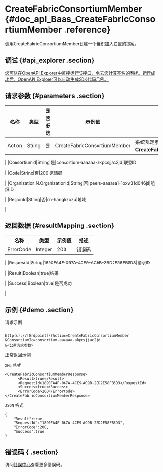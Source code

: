 # CreateFabricConsortiumMember {#doc_api_Baas_CreateFabricConsortiumMember .reference}

调用CreateFabricConsortiumMember创建一个组织加入联盟的提案。

## 调试 {#api_explorer .section}

[您可以在OpenAPI Explorer中直接运行该接口，免去您计算签名的困扰。运行成功后，OpenAPI Explorer可以自动生成SDK代码示例。](https://api.aliyun.com/#product=Baas&api=CreateFabricConsortiumMember&type=RPC&version=2018-12-21)

## 请求参数 {#parameters .section}

|名称|类型|是否必选|示例值|描述|
|--|--|----|---|--|
|Action|String|是|CreateFabricConsortiumMember|系统规定参数。取值：**CreateFabricConsortiumMember**。

 |
|ConsortiumId|String|是|consortium-aaaaaa-akpcsjjac2jd|联盟ID

 |
|Code|String|否|200|邀请码

 |
|Organization.N.OrganizationId|String|否|peers-aaaaaa1-1oxw31d046jtl|组织ID

 |
|RegionId|String|否|cn-hanghzozu|地域

 |

## 返回数据 {#resultMapping .section}

|名称|类型|示例值|描述|
|--|--|---|--|
|ErrorCode|Integer|200|错误码

 |
|RequestId|String|1890FA4F-067A-4CE9-AC9B-2BD2E58FB5D3|请求ID

 |
|Result|Boolean|true|结果

 |
|Success|Boolean|true|是否成功

 |

## 示例 {#demo .section}

请求示例

``` {#request_demo}

http(s)://[Endpoint]/?Action=CreateFabricConsortiumMember
&ConsortiumId=consortium-aaaaaa-akpcsjjac2jd
&<公共请求参数>

```

正常返回示例

`XML` 格式

``` {#xml_return_success_demo}
<CreateFabricConsortiumMemberResponse>
	  <Result>true</Result>
	  <RequestId>1890FA4F-067A-4CE9-AC9B-2BD2E58FB5D3</RequestId>
	  <Success>true</Success>
	  <ErrorCode>200</ErrorCode>
</CreateFabricConsortiumMemberResponse>
```

`JSON` 格式

``` {#json_return_success_demo}
{
	"Result":true,
	"RequestId":"1890FA4F-067A-4CE9-AC9B-2BD2E58FB5D3",
	"ErrorCode":200,
	"Success":true
}
```

## 错误码 { .section}

访问[错误中心](https://error-center.aliyun.com/status/product/Baas)查看更多错误码。

